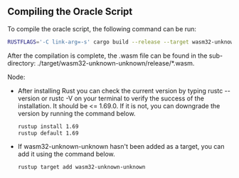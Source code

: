 ## Compiling the Oracle Script
To compile the oracle script, the following command can be run:
```bash
RUSTFLAGS='-C link-arg=-s' cargo build --release --target wasm32-unknown-unknown
```
After the compilation is complete, the .wasm file can be found in the sub-directory: ./target/wasm32-unknown-unknown/release/*.wasm.

Node:
- After installing Rust you can check the current version by typing rustc --version or rustc -V on your terminal to verify the success of the installation. It should be <= 1.69.0. If it is not, you can downgrade the version by running the command below.
    ```bash
    rustup install 1.69
    rustup default 1.69
    ```

- If wasm32-unknown-unknown hasn't been added as a target, you can add it using the command below.
    ```bash
    rustup target add wasm32-unknown-unknown
    ```